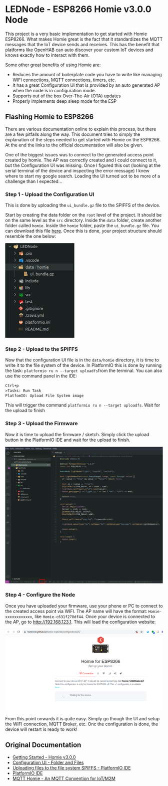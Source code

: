 # LEDNode - ESP8266 Homie v3.0.0 Node

This project is a very basic implementation to get started with Homie ESP8266. What makes Homie great is the fact that it standardizes the MQTT messages that the IoT device sends and receives. This has the benefit that platforms like OpenHAB can auto discover your custom IoT devices and knows exactly how to interact with them.

Some other great benefits of using Homie are:
- Reduces the amount of boilerplate code you have to write like managing WIFI connections, MQTT connections, timers, etc.
- It has a great Configuration UI that is provided by an auto generated AP when the node is in configuration mode.
- Supports out of the box Over-The-Air (OTA) updates
- Properly implements deep sleep mode for the ESP

## Flashing Homie to ESP8266

There are various documentation online to explain this process, but there are a few pitfalls along the way. This document tries to simply the explanation of the steps needed to get started with Homie on the ESP8266. At the end the links to the official documentation will also be given.

One of the biggest issues was to connect to the generated access point created by homie. The AP was correctly created and I could connect to it, but the Configuration UI was missing. Once I figured this out (looking at the serial terminal of the device and inspecting the error message) I knew where to start my google search. Loading the UI turned uot to be more of a challenge than I expected...

### Step 1 - Upload the Configuration UI
This is done by uploading the `ui_bundle.gz` file to the SPIFFS of the device.

Start by creating the data folder on the `root` level of the project. It should be on the same level as the `src` directory. Inside the `data` folder, create another folder called `homie`. Inside the `homie` folder, paste the `ui_bundle.gz` file. You can download this file [here](http://setup.homie-esp8266.marvinroger.fr/ui_bundle.gz). Once this is done, your project structure should resemble the one below:

![Step1](images/step1-01.png)

### Step 2 - Upload to the SPIFFS

Now that the configuration UI file is in the `data/homie` directory, it is time to write it to the file system of the device. In PlatformIO this is done by running the task: `platformio ru n --target uploadfs`from the terminal. You can also use the command panel in the IDE:

```shell
Ctrl+p
>Tasks: Run Task
PlatfomIO: Upload File System image
```
This will trigger the command `platformio ru n --target uploadfs`. Wait for the upload to finish

### Step 3 - Upload the Firmware

Now it is time to upload the firmware / sketch. Simply click the upload button in the PlatformIO IDE and wait for the upload to finish.

![Upload Firmware](images/step3-01.png)

### Step 4 - Configure the Node

Once you have uploaded your firmware, use your phone or PC to connect to the created access point via WIFI. The AP name will have the format: `Homie-xxxxxxxxxxxx`, like `Homie-c631f278df44`. Once your device is connected to the AP, go to http://192.168.123.1. This will load the configuration website:

![Configuration UI](images/step4-01.png)

From this point onwards it is quite easy. Simply go though the UI and setup the WIFI connection, MQTT Broker, etc. Onc the configuration is done, the device will restart is ready to work!

## Original Documentation

- [Getting Started - Homie v3.0.0](https://homieiot.github.io/homie-esp8266/docs/3.0.0/quickstart/getting-started/)
- [Configuration UI - Folder and Files](https://github.com/homieiot/homie-esp8266/tree/develop/data/homie)
- [Uploading files to the file system SPIFFS - PlatformIO IDE](https://docs.platformio.org/en/stable/platforms/espressif8266.html?highlight=spiffs#uploading-files-to-file-system-spiffs)
- [PlatformIO IDE](https://platformio.org/)
- [MQTT Homie - An MQTT Convention for IoT/M2M](https://homieiot.github.io/)